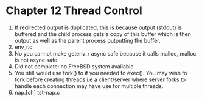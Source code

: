 Chapter 12 Thread Control
=========================

1. If redirected output is duplicated, this is because output (stdout) is
   buffered and the child process gets a copy of this buffer which is then
   output as well as the parent process outputting the buffer.
2. env_r.c
3. No you cannot make getenv_r async safe because it calls malloc, malloc is not
   async safe.   
4. Did not complete: no FreeBSD system available.
5. You still would use fork() to if you needed to exec(). You may wish to fork
   before creating threads i.e a client/server where server forks to handle each
   connection may have use for multiple threads.
6. nap.[ch] tst-nap.c


